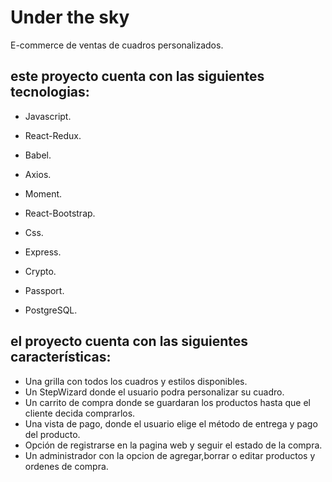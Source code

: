 # Under the sky

E-commerce de ventas de cuadros personalizados.


## este proyecto cuenta con las siguientes tecnologias:

* Javascript.
* React-Redux.
* Babel.
* Axios.
* Moment.
* React-Bootstrap.
* Css.


* Express.
* Crypto.
* Passport.
* PostgreSQL.


## el proyecto cuenta con las siguientes características:

* Una grilla con todos los cuadros y estilos disponibles. 
* Un StepWizard donde el usuario podra personalizar su cuadro.
* Un carrito de compra donde se guardaran los productos hasta que el cliente decida comprarlos.
* Una vista de pago, donde el usuario elige el método de entrega y pago del producto.
* Opción de registrarse en la pagina web y seguir el estado de la compra.
* Un administrador con la opcion de agregar,borrar o editar productos y ordenes de compra.




